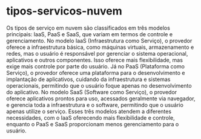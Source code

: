 # tipos-servicos-nuvem

Os tipos de serviço em nuvem são classificados em três modelos principais: IaaS, PaaS e SaaS, que variam em termos de controle e gerenciamento. No modelo IaaS (Infraestrutura como Serviço), o provedor oferece a infraestrutura básica, como máquinas virtuais, armazenamento e redes, mas o usuário é responsável por gerenciar o sistema operacional, aplicativos e outros componentes. Isso oferece mais flexibilidade, mas exige mais controle por parte do usuário. Já no PaaS (Plataforma como Serviço), o provedor oferece uma plataforma para o desenvolvimento e implantação de aplicativos, cuidando da infraestrutura e sistemas operacionais, permitindo que o usuário foque apenas no desenvolvimento do aplicativo. No modelo SaaS (Software como Serviço), o provedor oferece aplicativos prontos para uso, acessados geralmente via navegador, e gerencia toda a infraestrutura e o software, permitindo que o usuário apenas utilize o serviço. Esses três modelos atendem a diferentes necessidades, com o IaaS oferecendo mais flexibilidade e controle, enquanto o PaaS e SaaS proporcionam menos gerenciamento para o usuário.
